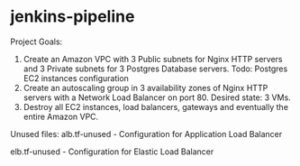 # jenkins-pipeline

Project Goals:

1) Create an Amazon VPC with 3 Public subnets for Nginx HTTP servers and 3 Private subnets for 3 Postgres Database servers. Todo: Postgres EC2 instances configuration
2) Create an autoscaling group in 3 availability zones of Nginx HTTP servers with a Network Load Balancer on port 80. Desired state: 3 VMs.
3) Destroy all EC2 instances, load balancers, gateways and eventually the entire Amazon VPC.

Unused files:
alb.tf-unused - Configuration for Application Load Balancer

elb.tf-unused - Configuration for Elastic Load Balancer
